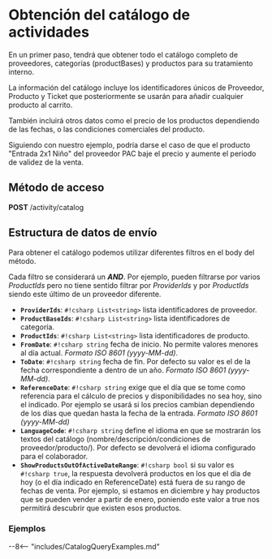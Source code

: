 # Obtención del catálogo de actividades

En un primer paso, tendrá que obtener todo el catálogo completo de proveedores, categorías (productBases) y productos para su tratamiento interno.

La información del catálogo incluye los identificadores únicos de Proveedor, Producto y Ticket que posteriormente se usarán para añadir cualquier producto al carrito.

También incluirá otros datos como el precio de los productos dependiendo de las fechas, o las condiciones comerciales del producto.

Siguiendo con nuestro ejemplo, podría darse el caso de que el producto "Entrada 2x1 Niño" del proveedor PAC baje el precio y aumente el periodo de validez de la venta.

## Método de acceso

**POST** /activity/catalog

## Estructura de datos de envío

Para obtener el catálogo podemos utilizar diferentes filtros en el body del método.

Cada filtro se considerará un ***AND***. Por ejemplo, pueden filtrarse por varios *ProductIds* pero no tiene sentido filtrar por *ProviderIds* y por *ProductIds* siendo este último de un proveedor diferente.

- **`ProviderIds`**: `#!csharp List<string>` lista identificadores de proveedor.
- **`ProductBaseIds`**: `#!csharp List<string>` lista identificadores de categoría.
- **`ProductIds`**: `#!csharp List<string>` lista identificadores de producto.
- **`FromDate`**: `#!csharp string` fecha de inicio. No permite valores menores al día actual. *Formato ISO 8601 (yyyy-MM-dd)*.
- **`ToDate`**: `#!csharp string` fecha de fin. Por defecto su valor es el de la fecha correspondiente a dentro de un año. *Formato ISO 8601 (yyyy-MM-dd)*.
- **`ReferenceDate`**: `#!csharp string` exige que el día que se tome como referencia para el cálculo de precios y disponibilidades no sea hoy, sino el indicado. Por ejemplo se usará si los precios cambian dependiendo de los días que quedan hasta la fecha de la entrada. *Formato ISO 8601 (yyyy-MM-dd)*
- **`LanguageCode`**: `#!csharp string` define el idioma en que se mostrarán los textos del catálogo (nombre/descripción/condiciones de proveedor/producto/). Por defecto se devolverá el idioma configurado para el  colaborador.
- **`ShowProductsOutOfActiveDateRange`**: `#!csharp bool` si su valor es `#!csharp true`, la respuesta devolverá productos en los que el día de hoy (o el día indicado en ReferenceDate) está fuera de su rango de fechas de venta. Por ejemplo, si estamos en diciembre y hay productos que se pueden vender a partir de enero, poniendo este valor a true nos permitirá descubrir que existen esos productos.

### Ejemplos

--8<-- "includes/CatalogQueryExamples.md"
